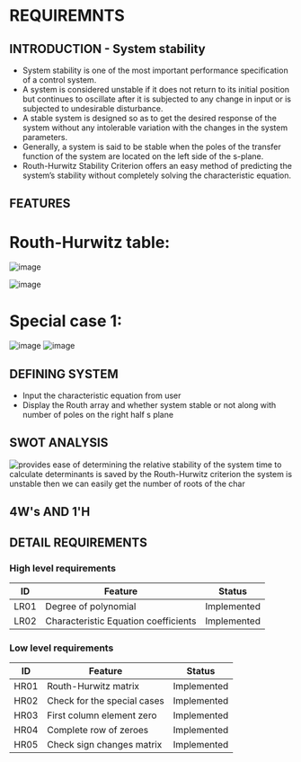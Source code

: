 # REQUIREMNTS

## INTRODUCTION - System stability 
* System stability is one of the most important performance specification of a control system. 
* A system is considered unstable if it does not return to its initial position but continues to oscillate after it is subjected to any change in input or is subjected to undesirable disturbance.
* A stable system is designed so as to get the desired response of the system without any intolerable variation with the changes in the system parameters.
* Generally, a system is said to be stable when the poles of the transfer function of the system are located on the left side of the s-plane.
* Routh-Hurwitz Stability Criterion offers an easy method of predicting the system’s stability without completely solving the characteristic equation.

## FEATURES 
# Routh-Hurwitz table:

![image](https://user-images.githubusercontent.com/68493803/114958521-d155dd80-9e80-11eb-9ac0-5a88ef661a20.png)

![image](https://user-images.githubusercontent.com/68493803/114958269-4674e300-9e80-11eb-9ae1-9ff29ba2b377.png)

# Special case 1:

![image](https://user-images.githubusercontent.com/68493803/114958521-d155dd80-9e80-11eb-9ac0-5a88ef661a20.png)
![image](https://user-images.githubusercontent.com/68493803/114958413-92278c80-9e80-11eb-8f7e-cbe2b390e5cc.png)



## DEFINING SYSTEM 
* Input the characteristic equation from user
* Display the Routh array and whether system stable or not along with number of poles on the right half s plane

## SWOT ANALYSIS 

![provides ease of determining the relative stability of the system  time to calculate determinants is saved by the Routh-Hurwitz criterion  the system is unstable then we can easily get the number of roots of the char](https://user-images.githubusercontent.com/68493803/114508380-e8fb4f00-9c51-11eb-9ca1-80b9a87a9bd0.png)

## 4W's AND 1'H



## DETAIL REQUIREMENTS 
### High level requirements
|ID|Feature|Status|
|---|---|---|
|LR01|Degree of polynomial| Implemented|
|LR02|Characteristic Equation coefficients | Implemented|

### Low level requirements
|ID|Feature|Status|
|--|---|---|
|HR01|Routh-Hurwitz matrix| Implemented|
|HR02|Check for the special cases | Implemented|
|HR03|First column element zero| Implemented|
|HR04|Complete row of zeroes | Implemented|
|HR05|Check sign changes matrix | Implemented|

